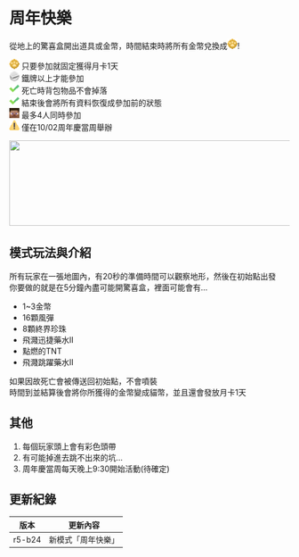 # 周年快樂

從地上的驚喜盒開出道具或金幣，時間結束時將所有金幣兌換成<img src="https://github.com/CatBudMC/ResourcePack/blob/master/assets/minecraft/textures/emoji/currency.png?raw=true" width="18" height="18"/>!

<img src="https://github.com/CatBudMC/ResourcePack/blob/master/assets/minecraft/textures/emoji/currency.png?raw=true" width="18" height="18"/> 只要參加就固定獲得月卡1天  
<img src="https://github.com/CatBudMC/ResourcePack/blob/master/assets/minecraft/textures/item/menu/rank/iron_rank.png?raw=true" width="18" height="18"/> 鐵牌以上才能參加  
<img src="https://github.com/CatBudMC/ResourcePack/blob/master/assets/minecraft/textures/emoji/check.png?raw=true" width="18" height="18"/> 死亡時背包物品不會掉落  
<img src="https://github.com/CatBudMC/ResourcePack/blob/master/assets/minecraft/textures/emoji/check.png?raw=true" width="18" height="18"/> 結束後會將所有資料恢復成參加前的狀態  
<img src="https://github.com/CatBudMC/ResourcePack/blob/master/assets/minecraft/textures/emoji/mob/steve.png?raw=true" width="18" height="18"/> 最多4人同時參加  
<img src="https://github.com/CatBudMC/ResourcePack/blob/master/assets/minecraft/textures/emoji/warning.png?raw=true" width="18" height="18"/> 僅在10/02周年慶當周舉辦  

<img src="https://cdn.discordapp.com/attachments/1278590591734779904/1413320997519495310/aaaaaaaaaaaaaaaaaaa.png?ex=68bb8140&is=68ba2fc0&hm=8540e88800988f8030defb3f8554c6c1a40153c0f7a069f527c6c70de4f5545b&" width="558" height="153"/>

## 模式玩法與介紹

所有玩家在一張地圖內，有20秒的準備時間可以觀察地形，然後在初始點出發  
你要做的就是在5分鐘內盡可能開驚喜盒，裡面可能會有...

- 1~3金幣
- 16顆風彈
- 8顆終界珍珠
- 飛濺迅捷藥水II
- 點燃的TNT
- 飛濺跳躍藥水II

如果因故死亡會被傳送回初始點，不會噴裝  
時間到並結算後會將你所獲得的金幣變成貓幣，並且還會發放月卡1天

## 其他

1. 每個玩家頭上會有彩色頭帶
2. 有可能掉進去跳不出來的坑...
3. 周年慶當周每天晚上9:30開始活動(待確定)

## 更新紀錄

|版本|更新內容|
|:---:|:---:|
|r5-b24|新模式「周年快樂」|
<!-- markdownlint-disable-file MD033 MD045 -->  